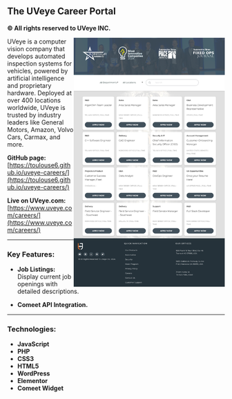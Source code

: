 ## The UVeye Career Portal
**© All rights reserved to UVeye INC.**

<img align="right" src="careers-main.png" alt="UVeye Careers" width="350">

UVeye is a computer vision company that develops automated inspection systems for vehicles, powered by artificial intelligence and proprietary hardware. Deployed at over 400 locations worldwide, UVeye is trusted by industry leaders like General Motors, Amazon, Volvo Cars, Carmax, and more.

**GitHub page:**  
[https://toulouse6.github.io/uveye-careers/](https://toulouse6.github.io/uveye-careers/)

**Live on UVeye.com:**  
[https://www.uveye.com/careers/](https://www.uveye.com/careers/)

---

### Key Features:

- **Job Listings:** Display current job openings with detailed descriptions.

- **Comeet API Integration.**

---

### Technologies:

- **JavaScript**  
- **PHP**  
- **CSS3**  
- **HTML5**  
- **WordPress**  
- **Elementor**  
- **Comeet Widget**
